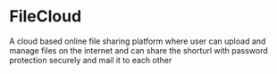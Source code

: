 # FileCloud
A cloud based online file sharing platform where user can upload and manage files on the internet and can share the shorturl with password protection securely and mail it to each other
